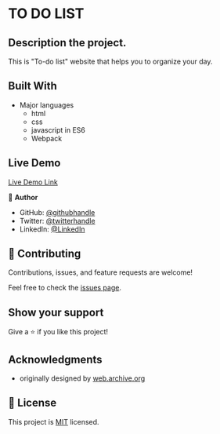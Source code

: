 
# TO DO LIST

## Description the project.
This is "To-do list" website that helps you to organize your day.

## Built With

- Major languages 
  - html
  - css
  - javascript in ES6 
  - Webpack

## Live Demo 

[Live Demo Link](https://abigiyaty.github.io/to-do-list/dist/index.html)


👤 **Author**

- GitHub: [@githubhandle](https://github.com/AbigiyaTY)
- Twitter: [@twitterhandle](https://twitter.com/AbigiyaTY)
- LinkedIn: [@LinkedIn](https://www.linkedin.com/in/abigiya-tadesse-6a0052234)

## 🤝 Contributing

Contributions, issues, and feature requests are welcome!

Feel free to check the [issues page](../../issues/).

## Show your support

Give a ⭐️ if you like this project!

## Acknowledgments

- originally designed by [web.archive.org](https://web.archive.org/web/20180320194056/http://www.getminimalist.com:80/)

## 📝 License


This project is [MIT](./MIT.md) licensed.

